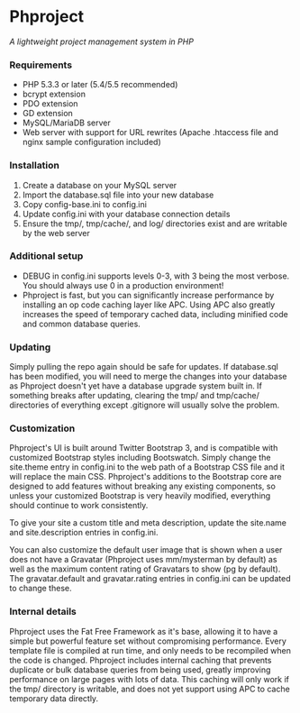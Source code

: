 Phproject
===========
*A lightweight project management system in PHP*


### Requirements
- PHP 5.3.3 or later (5.4/5.5 recommended)
- bcrypt extension
- PDO extension
- GD extension
- MySQL/MariaDB server
- Web server with support for URL rewrites (Apache .htaccess file and nginx sample configuration included)

### Installation
1. Create a database on your MySQL server
2. Import the database.sql file into your new database
3. Copy config-base.ini to config.ini
4. Update config.ini with your database connection details
5. Ensure the tmp/, tmp/cache/, and log/ directories exist and are writable by the web server

### Additional setup
- DEBUG in config.ini supports levels 0-3, with 3 being the most verbose. You should always use 0 in a production environment!
- Phproject is fast, but you can significantly increase performance by installing an op code caching layer like APC. Using APC also greatly increases the speed of temporary cached data, including minified code and common database queries.

### Updating
Simply pulling the repo again should be safe for updates. If database.sql has been modified, you will need to merge the changes into your database as Phproject doesn't yet have a database upgrade system built in. If something breaks after updating, clearing the tmp/ and tmp/cache/ directories of everything except .gitignore will usually solve the problem.

### Customization
Phproject's UI is built around Twitter Bootstrap 3, and is compatible with customized Bootstrap styles including Bootswatch. Simply change the site.theme entry in config.ini to the web path of a Bootstrap CSS file and it will replace the main CSS. Phproject's additions to the Bootstrap core are designed to add features without breaking any existing components, so unless your customized Bootstrap is very heavily modified, everything should continue to work consistently.

To give your site a custom title and meta description, update the site.name and site.description entries in config.ini.

You can also customize the default user image that is shown when a user does not have a Gravatar (Phproject uses mm/mysterman by default) as well as the maximum content rating of Gravatars to show (pg by default). The gravatar.default and gravatar.rating entries in config.ini can be updated to change these.

### Internal details
Phproject uses the Fat Free Framework as it's base, allowing it to have a simple but powerful feature set without compromising performance. Every template file is compiled at run time, and only needs to be recompiled when the code is changed. Phproject includes internal caching that prevents duplicate or bulk database queries from being used, greatly improving performance on large pages with lots of data. This caching will only work if the tmp/ directory is writable, and does not yet support using APC to cache temporary data directly.
